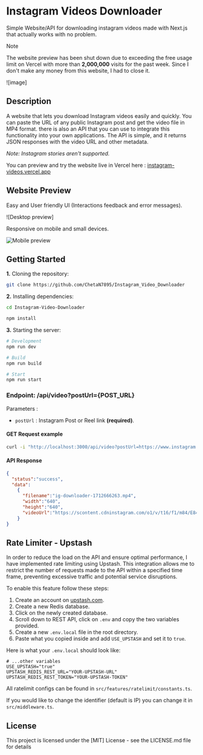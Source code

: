 # Instagram Videos Downloader

Simple Website/API for downloading instagram videos made with Next.js that actually works with no problem.

> [!NOTE]  
> The website preview has been shut down due to exceeding the free usage limit on Vercel with more than **2,000,000** visits for the past week. Since I don't make any money from this website, I had to close it.

![image]


## Description

A website that lets you download Instagram videos easily and quickly. You can paste the URL of any public Instagram post and get the video file in MP4 format. there is also an API that you can use to integrate this functionality into your own applications. The API is simple, and it returns JSON responses with the video URL and other metadata.

_Note: Instagram stories aren't supported._

You can preview and try the website live in Vercel here : [instagram-videos.vercel.app](https://instagram-videos.vercel.app)

## Website Preview

Easy and User friendly UI (Interactions feedback and error messages).

![Desktop preview]

Responsive on mobile and small devices.

![Mobile preview](https://github.com/riad-azz/readme-storage/blob/main/instagram-videos-downloader/mobile-preview.gif?raw=true)

## Getting Started

**1.** Cloning the repository:

```bash
git clone https://github.com/ChetaN7895/Instagram_Video_Downloader
```

**2.** Installing dependencies:

```bash
cd Instagram-Video-Downloader
```

```bash
npm install
```

**3.** Starting the server:

```bash
# Development
npm run dev

# Build
npm run build

# Start
npm run start
```

### Endpoint: /api/video?postUrl={POST_URL}

Parameters :

- `postUrl` : Instagram Post or Reel link **(required)**.

#### GET Request example

```bash
curl -i "http://localhost:3000/api/video?postUrl=https://www.instagram.com/p/CGh4a0iASGS"
```

#### API Response

```json
{
  "status":"success",
  "data":
    {
      "filename":"ig-downloader-1712666263.mp4",
      "width":"640",
      "height":"640",
      "videoUrl":"https://scontent.cdninstagram.com/o1/v/t16/f1/m84/E84E5DFC48EA8...etc"
    }
}
```

## Rate Limiter - Upstash

In order to reduce the load on the API and ensure optimal performance, I have implemented rate limiting using Upstash. This integration allows me to restrict the number of requests made to the API within a specified time frame, preventing excessive traffic and potential service disruptions.

To enable this feature follow these steps:

1. Create an account on [upstash.com](https://upstash.com/).
2. Create a new Redis database.
3. Click on the newly created database.
4. Scroll down to REST API, click on `.env` and copy the two variables provided.
5. Create a new `.env.local` file in the root directory.
6. Paste what you copied inside and add `USE_UPSTASH` and set it to `true`.

Here is what your `.env.local` should look like:

```env
# ...other variables
USE_UPSTASH="true"
UPSTASH_REDIS_REST_URL="YOUR-UPSTASH-URL"
UPSTASH_REDIS_REST_TOKEN="YOUR-UPSTASH-TOKEN"
```

All ratelimit configs can be found in `src/features/ratelimit/constants.ts`.

If you would like to change the identifier (default is IP) you can change it in `src/middleware.ts`.

## License

This project is licensed under the [MIT] License - see the LICENSE.md file for details
